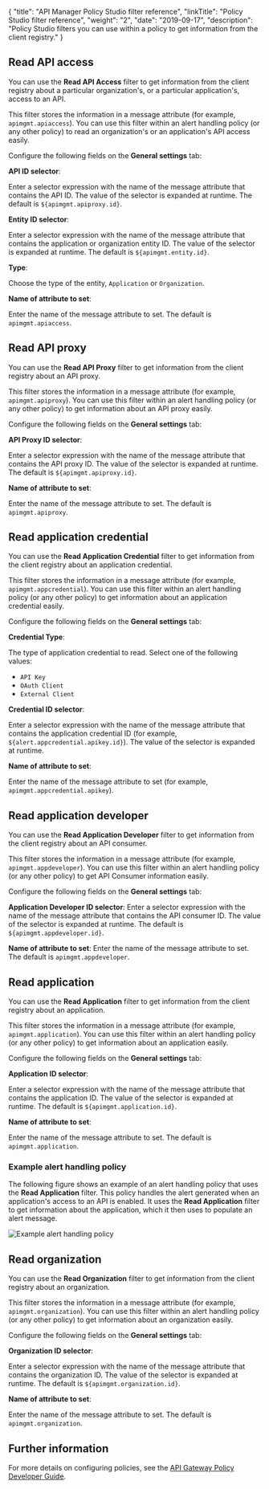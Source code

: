 {
    "title": "API Manager Policy Studio filter reference",
    "linkTitle": "Policy Studio filter reference",
    "weight": "2",
    "date": "2019-09-17",
    "description": "Policy Studio filters you can use within a policy to get information from the client registry."
}

## Read API access

You can use the **Read API Access**
filter to get information from the client registry about a particular organization's, or a particular application's, access to an API.

This filter stores the information in a message attribute (for example, `apimgmt.apiaccess`). You can use this filter within an alert handling policy (or any other policy) to read an organization's or an application's API access easily.

Configure the following fields on the **General settings** tab:

**API ID selector**:

Enter a selector expression with the name of the message attribute that contains the API ID. The value of the selector is expanded at runtime. The default is `${apimgmt.apiproxy.id}`.

**Entity ID selector**:

Enter a selector expression with the name of the message attribute that contains the application or organization entity ID. The value of the selector is expanded at runtime. The default is `${apimgmt.entity.id}`.

**Type**:

Choose the type of the entity, `Application` or `Organization`.

**Name of attribute to set**:

Enter the name of the message attribute to set. The default is `apimgmt.apiaccess`.

## Read API proxy

You can use the **Read API Proxy**
filter to get information from the client registry about an API proxy.

This filter stores the information in a message attribute (for example, `apimgmt.apiproxy`). You can use this filter within an alert handling policy (or any other policy) to get information about an API proxy easily.

Configure the following fields on the **General settings** tab:

**API Proxy ID selector**:

Enter a selector expression with the name of the message attribute that contains the API proxy ID. The value of the selector is expanded at runtime. The default is `${apimgmt.apiproxy.id}`.

**Name of attribute to set**:

Enter the name of the message attribute to set. The default is `apimgmt.apiproxy`.

## Read application credential

You can use the **Read Application Credential** filter to get information from the client registry about an application credential.

This filter stores the information in a message attribute (for example, `apimgmt.appcredential`). You can use this filter within an alert handling policy (or any other policy) to get information about an application credential easily.

Configure the following fields on the **General settings** tab:

**Credential Type**:

The type of application credential to read. Select one of the following values:

* `API Key`
* `OAuth Client`
* `External Client`

**Credential ID selector**:

Enter a selector expression with the name of the message attribute that contains the application credential ID (for example, `${alert.appcredential.apikey.id}`). The value of the selector is expanded at runtime.

**Name of attribute to set**:

Enter the name of the message attribute to set (for example, `apimgmt.appcredential.apikey`).

## Read application developer

You can use the **Read Application Developer** filter to get information from the client registry about an API consumer.

This filter stores the information in a message attribute (for example, `apimgmt.appdeveloper`). You can use this filter within an alert handling policy (or any other policy) to get API Consumer information easily.

Configure the following fields on the **General settings** tab:

**Application Developer ID selector**:
Enter a selector expression with the name of the message attribute that contains the API consumer ID. The value of the selector is expanded at runtime. The default is `${apimgmt.appdeveloper.id}`.

**Name of attribute to set**:
Enter the name of the message attribute to set. The default is `apimgmt.appdeveloper`.

## Read application

You can use the **Read Application** filter to get information from the client registry about an application.

This filter stores the information in a message attribute (for example, `apimgmt.application`). You can use this filter within an alert handling policy (or any other policy) to get information about an application easily.

Configure the following fields on the **General settings** tab:

**Application ID selector**:

Enter a selector expression with the name of the message attribute that contains the application ID. The value of the selector is expanded at runtime. The default is `${apimgmt.application.id}`.

**Name of attribute to set**:

Enter the name of the message attribute to set. The default is `apimgmt.application`.

### Example alert handling policy

The following figure shows an example of an alert handling policy that uses the **Read Application**
filter. This policy handles the alert generated when an application's access to an API is enabled. It uses the **Read Application**
filter to get information about the application, which it then uses to populate an alert message.

![Example alert handling policy](/Images/docbook/images/api_mgmt/api_mgmt_alert_handling.png)

## Read organization

You can use the **Read Organization** filter to get information from the client registry about an organization.

This filter stores the information in a message attribute (for example, `apimgmt.organization`). You can use this filter within an alert handling policy (or any other policy) to get information about an organization easily.

Configure the following fields on the **General settings** tab:

**Organization ID selector**:

Enter a selector expression with the name of the message attribute that contains the organization ID. The value of the selector is expanded at runtime. The default is `${apimgmt.organization.id}`.

**Name of attribute to set**:

Enter the name of the message attribute to set. The default is `apimgmt.organization`.

## Further information

For more details on configuring policies, see the [API Gateway Policy Developer Guide](/bundle/APIGateway_77_PolicyDevGuide_allOS_en_HTML5/).
